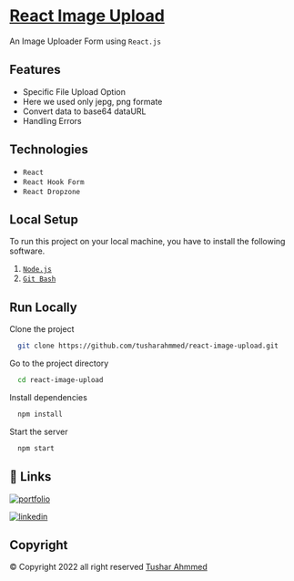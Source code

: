 
# [React Image Upload](https://react-imgs.netlify.app/)                         

An Image Uploader Form using `React.js`

## Features

- Specific File Upload Option 
- Here we used only jepg, png formate
- Convert data to base64 dataURL
- Handling Errors


##  Technologies

- `React`
- `React Hook Form`
- `React Dropzone`


## Local Setup
To run this project on your local machine, you have to install the following software.

1. [`Node.js`](https://nodejs.org/en/)
2. [`Git Bash`](https://git-scm.com/downloads)



## Run Locally

Clone the project

```bash
  git clone https://github.com/tusharahmmed/react-image-upload.git
```

Go to the project directory

```bash
  cd react-image-upload
```

Install dependencies

```bash
  npm install
```

Start the server

```bash
  npm start
```

## 🔗 Links
[![portfolio](https://img.shields.io/badge/my_portfolio-000?style=for-the-badge&logo=ko-fi&logoColor=white)](https://tusharahmmed.netlify.app/)

[![linkedin](https://img.shields.io/badge/linkedin-0A66C2?style=for-the-badge&logo=linkedin&logoColor=white)](https://www.linkedin.com/in/tusharahmmed/)



## Copyright 
©
Copyright 2022 all right reserved 
[Tushar Ahmmed](https://www.linkedin.com/in/tusharahmmed/)
